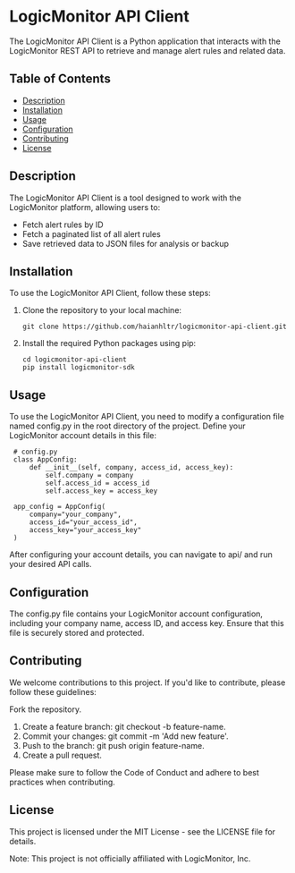 # LogicMonitor API Client

The LogicMonitor API Client is a Python application that interacts with the LogicMonitor REST API to retrieve and manage alert rules and related data.

## Table of Contents

- [Description](#description)
- [Installation](#installation)
- [Usage](#usage)
- [Configuration](#configuration)
- [Contributing](#contributing)
- [License](#license)

## Description

The LogicMonitor API Client is a tool designed to work with the LogicMonitor platform, allowing users to:

- Fetch alert rules by ID
- Fetch a paginated list of all alert rules
- Save retrieved data to JSON files for analysis or backup

## Installation

To use the LogicMonitor API Client, follow these steps:

1. Clone the repository to your local machine:

   ```
   git clone https://github.com/haianhltr/logicmonitor-api-client.git
   ```

2. Install the required Python packages using pip:

   ```
   cd logicmonitor-api-client
   pip install logicmonitor-sdk
   ```
   
## Usage
To use the LogicMonitor API Client, you need to modify a configuration file named config.py in the root directory of the project. Define your LogicMonitor account details in this file:
   ```
    # config.py
    class AppConfig:
        def __init__(self, company, access_id, access_key):
            self.company = company
            self.access_id = access_id
            self.access_key = access_key
    
    app_config = AppConfig(
        company="your_company",
        access_id="your_access_id",
        access_key="your_access_key"
    )
   ```
    
After configuring your account details, you can navigate to api/ and run your desired API calls.

## Configuration
The config.py file contains your LogicMonitor account configuration, including your company name, access ID, and access key. Ensure that this file is securely stored and protected.


## Contributing
We welcome contributions to this project. If you'd like to contribute, please follow these guidelines:

Fork the repository.
1. Create a feature branch: git checkout -b feature-name.
2. Commit your changes: git commit -m 'Add new feature'.
3. Push to the branch: git push origin feature-name.
4. Create a pull request.

Please make sure to follow the Code of Conduct and adhere to best practices when contributing.

## License
This project is licensed under the MIT License - see the LICENSE file for details.

Note: This project is not officially affiliated with LogicMonitor, Inc.

